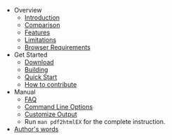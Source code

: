  - Overview
   - [Introduction](https://github.com/coolwanglu/pdf2htmlEX/wiki/Introduction)
   - [Comparison](https://github.com/coolwanglu/pdf2htmlEX/wiki/Comparison)
   - [Features](https://github.com/coolwanglu/pdf2htmlEX/wiki/Feature-List)
   - [Limitations](https://github.com/coolwanglu/pdf2htmlEX/wiki/Limitations)
   - [Browser Requirements](https://github.com/coolwanglu/pdf2htmlEX/wiki/Browser-Requirements)
 - Get Started
   - [Download](https://github.com/coolwanglu/pdf2htmlEX/wiki/Download)
   - [Building](https://github.com/coolwanglu/pdf2htmlEX/wiki/Building) 
   - [Quick Start](https://github.com/coolwanglu/pdf2htmlEX/wiki/QuickStart)
   - [How to contribute](https://github.com/coolwanglu/pdf2htmlEX/wiki/Contribute)
 - Manual
   - [FAQ](https://github.com/coolwanglu/pdf2htmlEX/wiki/FAQ)
   - [Command Line Options](https://github.com/coolwanglu/pdf2htmlEX/wiki/Command-line)
   - [Customize Output](https://github.com/coolwanglu/pdf2htmlEX/wiki/Customize-Output)
   - Run `man pdf2htmlEX` for the complete instruction.
 - [Author's words](https://github.com/coolwanglu/pdf2htmlEX/wiki/Author%27s-Words)